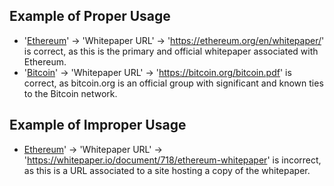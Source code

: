 ## Example of Proper Usage
* '[Ethereum](https://golden.com/wiki/Ethereum-W4Z)' -> 'Whitepaper URL' -> 'https://ethereum.org/en/whitepaper/' is correct, as this is the primary and official whitepaper associated with Ethereum.
* '[Bitcoin](https://golden.com/wiki/Bitcoin-R9)' -> 'Whitepaper URL' -> 'https://bitcoin.org/bitcoin.pdf' is correct, as bitcoin.org is an official group with significant and known ties to the Bitcoin network.

## Example of Improper Usage
* [Ethereum](https://golden.com/wiki/Ethereum-W4Z)' -> 'Whitepaper URL' -> 'https://whitepaper.io/document/718/ethereum-whitepaper' is incorrect, as this is a URL associated to a site hosting a copy of the whitepaper.